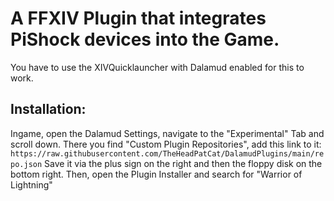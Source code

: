 

# A FFXIV Plugin that integrates PiShock devices into the Game.

You have to use the XIVQuicklauncher with Dalamud enabled for this to work.

## Installation:

Ingame, open the Dalamud Settings, navigate to the "Experimental" Tab and scroll down.
There you find "Custom Plugin Repositories", add this link to it: `https://raw.githubusercontent.com/TheHeadPatCat/DalamudPlugins/main/repo.json`
Save it via the plus sign on the right and then the floppy disk on the bottom right.
Then, open the Plugin Installer and search for "Warrior of Lightning"
